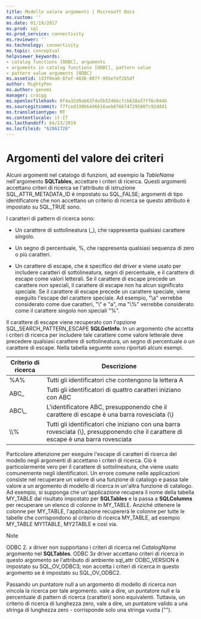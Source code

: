 ```yaml
---
title: Modello valore argomenti | Microsoft Docs
ms.custom: ''
ms.date: 01/19/2017
ms.prod: sql
ms.prod_service: connectivity
ms.reviewer: ''
ms.technology: connectivity
ms.topic: conceptual
helpviewer_keywords:
- catalog functions [ODBC], arguments
- arguments in catalog functions [ODBC], pattern value
- pattern value arguments [ODBC]
ms.assetid: 1d3f0ea6-87af-4836-807f-955e7df2b5df
author: MightyPen
ms.author: genemi
manager: craigg
ms.openlocfilehash: 8f4a32d9ab637de5b52466cfcb628a57ff6c044b
ms.sourcegitcommit: f7fced330b64d6616aeb8766747295807c92dd41
ms.translationtype: MT
ms.contentlocale: it-IT
ms.lasthandoff: 04/23/2019
ms.locfileid: "62861728"
---
```

# <a name="pattern-value-arguments"></a>Argomenti del valore dei criteri
Alcuni argomenti nel catalogo di funzioni, ad esempio la *TableName* nell'argomento **SQLTables**, accettare i criteri di ricerca. Questi argomenti accettano criteri di ricerca se l'attributo di istruzione SQL_ATTR_METADATA_ID è impostato su SQL_FALSE; argomenti di tipo identificatore che non accettano un criterio di ricerca se questo attributo è impostato su SQL_TRUE sono.  
  
 I caratteri di pattern di ricerca sono:  
  
-   Un carattere di sottolineatura (_), che rappresenta qualsiasi carattere singolo.  
  
-   Un segno di percentuale, %, che rappresenta qualsiasi sequenza di zero o più caratteri.  
  
-   Un carattere di escape, che è specifico del driver e viene usato per includere caratteri di sottolineatura, segni di percentuale, e il carattere di escape come valori letterali. Se il carattere di escape precede un carattere non speciali, il carattere di escape non ha alcun significato speciale. Se il carattere di escape precede un carattere speciale, viene eseguito l'escape del carattere speciale. Ad esempio, "\a" verrebbe considerato come due caratteri, "\\" e "a", ma "\\%" verrebbe considerato come il carattere singolo non speciali "%".  
  
 Il carattere di escape viene recuperato con l'opzione SQL_SEARCH_PATTERN_ESCAPE **SQLGetInfo**. In un argomento che accetta i criteri di ricerca per includere tale carattere come valore letterale deve precedere qualsiasi carattere di sottolineatura, un segno di percentuale o un carattere di escape. Nella tabella seguente sono riportati alcuni esempi.  
  
|Criterio di ricerca|Descrizione|  
|--------------------|-----------------|  
|%A%|Tutti gli identificatori che contengono la lettera A|  
|ABC_|Tutti gli identificatori di quattro caratteri iniziano con ABC|  
|ABC\\_|L'identificatore ABC, presupponendo che il carattere di escape è una barra rovesciata (\\)|  
|\\\\%|Tutti gli identificatori che iniziano con una barra rovesciata (\\), presupponendo che il carattere di escape è una barra rovesciata|  
  
 Particolare attenzione per eseguire l'escape di caratteri di ricerca del modello negli argomenti di accettano i criteri di ricerca. Ciò è particolarmente vero per il carattere di sottolineatura, che viene usato comunemente negli identificatori. Un errore comune nelle applicazioni consiste nel recuperare un valore di una funzione di catalogo e passa tale valore a un argomento di modello di ricerca in un'altra funzione di catalogo. Ad esempio, si supponga che un'applicazione recupera il nome della tabella MY_TABLE dal risultato impostato per **SQLTables** e la passa a **SQLColumns** per recuperare un elenco di colonne in MY_TABLE. Anziché ottenere le colonne per MY_TABLE, l'applicazione recupererà le colonne per tutte le tabelle che corrispondono al criterio di ricerca MY_TABLE, ad esempio MY_TABLE MY1TABLE, MY2TABLE e così via.  
  
> [!NOTE]
>  ODBC 2. *x* driver non supportano i criteri di ricerca nel *CatalogName* argomento nel **SQLTables**. ODBC 3*x* driver accettano criteri di ricerca in questo argomento se l'attributo di ambiente sql_attr ODBC_VERSION è impostato su SQL_OV_ODBC3; non accetta i criteri di ricerca in questo argomento se è impostato su SQL_OV_ODBC2.  
  
 Passando un puntatore null a un argomento di modello di ricerca non vincola la ricerca per tale argomento. vale a dire, un puntatore null e la percentuale di pattern di ricerca (caratteri) sono equivalenti. Tuttavia, un criterio di ricerca di lunghezza zero, vale a dire, un puntatore valido a una stringa di lunghezza zero - corrisponde solo una stringa vuota ("").
